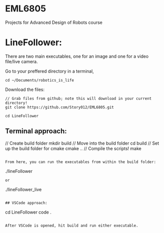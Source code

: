 # EML6805
Projects for Advanced Design of Robots course

# LineFollower:

There are two main executables, one for an image and one for a video file/live camera.

Go to your preffered directory in a terminal, 
```
cd ~/Documents/robotics_is_life
```

Download the files:
```
// Grab files from github; note this will download in your current directory!
git clone https://github.com/Story012/EML6805.git

cd LineFollower
```

## Terminal approach:

// Create build folder
mkdir build 
// Move into the build folder
cd build
// Set up the build folder for cmake
cmake ..
// Compile the scripts!
make
```

From here, you can run the executables from within the build folder:
```
./lineFollower
```
or 
```
./lineFollower_live
 ```

## VSCode approach:
```
cd LineFollower
code .
```

After VSCode is opened, hit build and run either executable.
